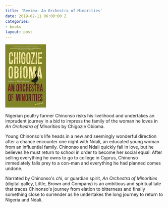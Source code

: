 ```yaml
---
title: 'Review: An Orchestra of Minorities'
date: 2019-02-11 06:00:00 Z
categories:
- books
layout: post
---
```


![](/assets/images/41iOaviKFuL-129x200.jpg)

Nigerian poultry farmer Chinonso risks his livelihood and undertakes an imprudent journey in a bid to impress the family of the woman he loves in _An Orchestra of Minorities_ by Chigozie Obioma.

Young Chinonso's life heads in a new and seemingly wonderful direction after a chance encounter one night with Ndali, an educated young woman from an influential family. Chinonso and Ndali quickly fall in love, but he believes he must return to school in order to become her social equal. After selling everything he owns to go to college in Cyprus, Chinonso immediately falls prey to a con-man and everything he had planned comes undone.

Narrated by Chinonso's _chi_, or guardian spirit, _An Orchestra of Minorities_ (digital galley, Little, Brown and Company) is an ambitious and spiritual tale that traces Chinonso's journey from elation to bitterness and finally something close to surrender as he undertakes the long journey to return to Nigeria and Ndali.
